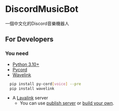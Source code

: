 # DiscordMusicBot

一個中文化的Discord音樂機器人

## For Developers

### You need

* [Python 3.10+](https://www.python.org/downloads/)
* [Pycord](https://github.com/Pycord-Development/pycord)
* [Wavelink](https://github.com/PythonistaGuild/Wavelink)

```bash
  pip install py-cord[voice] --pre
  pip install wavelink
```

* A [Lavalink](https://github.com/freyacodes/Lavalink) server
  * You can use [publish server](https://lavalink.darrennathanael.com/) or [build your own](https://github.com/freyacodes/Lavalink#server-configuration).

